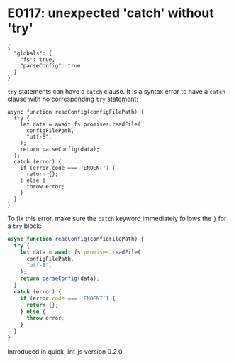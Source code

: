 # E0117: unexpected 'catch' without 'try'

```config-for-examples
{
  "globals": {
    "fs": true,
    "parseConfig": true
  }
}
```

`try` statements can have a `catch` clause. It is a syntax error to have a
`catch` clause with no corresponding `try` statement:

```javascript-ignoring-extra-errors
async function readConfig(configFilePath) {
  try {
    let data = await fs.promises.readFile(
      configFilePath,
      "utf-8",
    );
    return parseConfig(data);
  };
  catch (error) {
    if (error.code === 'ENOENT') {
      return {};
    } else {
      throw error;
    }
  }
}
```

To fix this error, make sure the `catch` keyword immediately follows the `}` for
a `try` block:

```javascript
async function readConfig(configFilePath) {
  try {
    let data = await fs.promises.readFile(
      configFilePath,
      "utf-8",
    );
    return parseConfig(data);
  }
  catch (error) {
    if (error.code === 'ENOENT') {
      return {};
    } else {
      throw error;
    }
  }
}
```

Introduced in quick-lint-js version 0.2.0.
